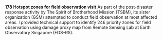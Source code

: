 **178 Hotspot zones for field observation visit**
As part of the post-disaster response activity by The Spirit of Brotherhood Mission (TSBM), its sister organization (GSM) attempted to conduct field observation at most affected areas. I provided technical support to identify 246 priority zones for field observation using damage proxy map from Remote Sensing Lab at Earth Observatory Singapore (EOS-RS). 
